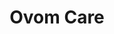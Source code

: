---
layout: startup_page
title: "Ovom Care"
id: "ovomcare.com"
permalink: "/ovomcareovomcare.com04262025/"
website: "https://www.ovomcare.com/"
funding_round: "Seed"
funding_amount: "€4.8M"
investors: "Alpha Intelligence Capital, Ananda Impact Ventures, Merantix"
about: "Ovom Care is an analytics-led fertility care provider that combines reproductive care with advanced AI solutions. It uses patient data to train algorithms supporting clinicians and embryologists in personalized decision-making. The company aims to make pregnancy services more affordable and accessible through data-driven dynamic pricing."
markets: "Healthtech, AI, Fertility, Predictive Analytics, Clinics/Outpatient Services, Other Healthcare Services, Other Healthcare Technology Systems, Digital Health"
hq: "Berlin, , Germany"
founded_year: "2023"
linkedin: "https://www.linkedin.com/company/ovom-care"
twitter: ""
instagram: ""
facebook: ""
crunchbase: "https://www.crunchbase.com/organization/ovom"
pitchbook: "https://pitchbook.com/profiles/company/528618-43"

# SEO Optimization
meta_title: "Ovom Care - Seed Funding (€4.8M)"
meta_description: "Ovom Care, Ovom Care is an analytics-led fertility care provider that combines reproductive care with advanced AI solutions. It uses patient data to train algori..."
meta_keywords: "Ovom Care, Healthtech, AI, Fertility, Predictive Analytics, Clinics/Outpatient Services, Other Healthcare Services, Other Healthcare Technology Systems, Digital Health, Seed funding"
canonical_url: "https://pkprojectstartups.github.io/projectstartups.com/ovomcareovomcare.com04262025/"
---